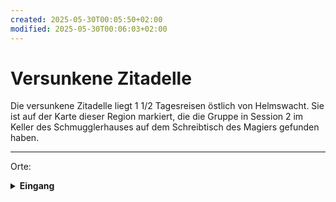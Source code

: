 ```yaml
---
created: 2025-05-30T00:05:50+02:00
modified: 2025-05-30T00:06:03+02:00
---
```


# Versunkene Zitadelle

Die versunkene Zitadelle liegt 1 1/2 Tagesreisen östlich von Helmswacht. Sie ist auf der Karte dieser Region markiert, die die Gruppe in Session 2 im Keller des Schmugglerhauses auf dem Schreibtisch des Magiers gefunden haben.

* * *

Orte:
<details><summary><strong>Eingang</strong></summary>
<p>Gepflasterte Lichtung im Wald, von stehende und gestützte Säulen umgeben, Schlucht (30ft breit, viele Kilometer lang), Eingang am Boden der Schlucht.</p><details>
<details><summary><strong>Tür mit Symbol (Drache & Sonne, -> Solis)</strong></summary>
<p>verschlossen. Kobolde haben den Schlüssel.</p><details>
- Raum mit 5 Särgen und 5 (jetzt) toten Skeletten.
- Raum mit Ashaladon in drakonisch in die Wand graviert

* * *

Personen:
<details><summary><strong>Ashaladon</strong></summary>
<p>in drakonisch in die Wand gravierter Name</p><details>
<details><summary><strong>Calcryx, Babydrache</strong></summary>
<p>zuvor von Kobolden besessen, jetzt von Goblins entführt.</p><details>
<details><summary><strong>Koboldstamm</strong></summary>
<p>	- Yusdrayl, Anführer
	- Meepo, schluchzender Kobold</p><details>
- Goblinstamm

* * *

- Passwort der Kobolde: Ticklecorn auf Drakonisch

* * *
